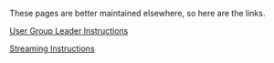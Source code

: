 These pages are better maintained elsewhere, so here are the links.

[User Group Leader Instructions](https://github.com/techlahoma/broadcasting/blob/master/Presenting/User-Group-Leader-Instructions.md)

[Streaming Instructions](https://github.com/techlahoma/broadcasting/blob/master/Streaming/Streaming-Instructions.md)
